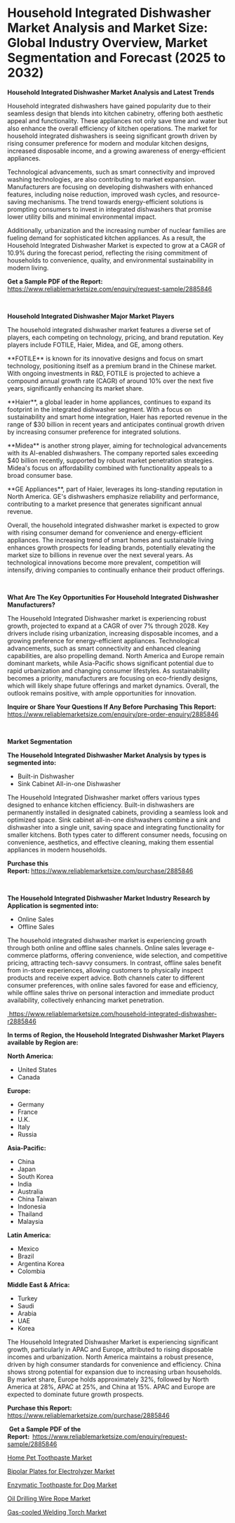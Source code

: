 <p><h1>Household Integrated Dishwasher Market Analysis and Market Size: Global Industry Overview, Market Segmentation and Forecast (2025 to 2032)</h1></p><p><strong>Household Integrated Dishwasher Market Analysis and Latest Trends</strong></p>
<p><p>Household integrated dishwashers have gained popularity due to their seamless design that blends into kitchen cabinetry, offering both aesthetic appeal and functionality. These appliances not only save time and water but also enhance the overall efficiency of kitchen operations. The market for household integrated dishwashers is seeing significant growth driven by rising consumer preference for modern and modular kitchen designs, increased disposable income, and a growing awareness of energy-efficient appliances.</p><p>Technological advancements, such as smart connectivity and improved washing technologies, are also contributing to market expansion. Manufacturers are focusing on developing dishwashers with enhanced features, including noise reduction, improved wash cycles, and resource-saving mechanisms. The trend towards energy-efficient solutions is prompting consumers to invest in integrated dishwashers that promise lower utility bills and minimal environmental impact.</p><p>Additionally, urbanization and the increasing number of nuclear families are fueling demand for sophisticated kitchen appliances. As a result, the Household Integrated Dishwasher Market is expected to grow at a CAGR of 10.9% during the forecast period, reflecting the rising commitment of households to convenience, quality, and environmental sustainability in modern living.</p></p>
<p><strong>Get a Sample PDF of the Report:&nbsp;</strong> <a href="https://www.reliablemarketsize.com/enquiry/request-sample/2885846?utm_campaign=1833&utm_medium=2&utm_source=Github&utm_content=ia&utm_term=13032025&utm_id=household-integrated-dishwasher">https://www.reliablemarketsize.com/enquiry/request-sample/2885846</a></p>
<p>&nbsp;</p>
<p><strong>Household Integrated Dishwasher Major Market Players</strong></p>
<p><p>The household integrated dishwasher market features a diverse set of players, each competing on technology, pricing, and brand reputation. Key players include FOTILE, Haier, Midea, and GE, among others.</p><p>**FOTILE** is known for its innovative designs and focus on smart technology, positioning itself as a premium brand in the Chinese market. With ongoing investments in R&D, FOTILE is projected to achieve a compound annual growth rate (CAGR) of around 10% over the next five years, significantly enhancing its market share.</p><p>**Haier**, a global leader in home appliances, continues to expand its footprint in the integrated dishwasher segment. With a focus on sustainability and smart home integration, Haier has reported revenue in the range of $30 billion in recent years and anticipates continual growth driven by increasing consumer preference for integrated solutions.</p><p>**Midea** is another strong player, aiming for technological advancements with its AI-enabled dishwashers. The company reported sales exceeding $40 billion recently, supported by robust market penetration strategies. Midea's focus on affordability combined with functionality appeals to a broad consumer base.</p><p>**GE Appliances**, part of Haier, leverages its long-standing reputation in North America. GE's dishwashers emphasize reliability and performance, contributing to a market presence that generates significant annual revenue.</p><p>Overall, the household integrated dishwasher market is expected to grow with rising consumer demand for convenience and energy-efficient appliances. The increasing trend of smart homes and sustainable living enhances growth prospects for leading brands, potentially elevating the market size to billions in revenue over the next several years. As technological innovations become more prevalent, competition will intensify, driving companies to continually enhance their product offerings.</p></p>
<p>&nbsp;</p>
<p><strong>What Are The Key Opportunities For Household Integrated Dishwasher Manufacturers?</strong></p>
<p><p>The Household Integrated Dishwasher market is experiencing robust growth, projected to expand at a CAGR of over 7% through 2028. Key drivers include rising urbanization, increasing disposable incomes, and a growing preference for energy-efficient appliances. Technological advancements, such as smart connectivity and enhanced cleaning capabilities, are also propelling demand. North America and Europe remain dominant markets, while Asia-Pacific shows significant potential due to rapid urbanization and changing consumer lifestyles. As sustainability becomes a priority, manufacturers are focusing on eco-friendly designs, which will likely shape future offerings and market dynamics. Overall, the outlook remains positive, with ample opportunities for innovation.</p></p>
<p><strong>Inquire or Share Your Questions If Any Before Purchasing This Report:</strong> <a href="https://www.reliablemarketsize.com/enquiry/pre-order-enquiry/2885846?utm_campaign=1833&utm_medium=2&utm_source=Github&utm_content=ia&utm_term=13032025&utm_id=household-integrated-dishwasher">https://www.reliablemarketsize.com/enquiry/pre-order-enquiry/2885846</a></p>
<p>&nbsp;</p>
<p><strong>Market Segmentation</strong></p>
<p><strong>The Household Integrated Dishwasher Market Analysis by types is segmented into:</strong></p>
<p><ul><li>Built-in Dishwasher</li><li>Sink Cabinet All-in-one Dishwasher</li></ul></p>
<p><p>The Household Integrated Dishwasher market offers various types designed to enhance kitchen efficiency. Built-in dishwashers are permanently installed in designated cabinets, providing a seamless look and optimized space. Sink cabinet all-in-one dishwashers combine a sink and dishwasher into a single unit, saving space and integrating functionality for smaller kitchens. Both types cater to different consumer needs, focusing on convenience, aesthetics, and effective cleaning, making them essential appliances in modern households.</p></p>
<p><strong>Purchase this Report:&nbsp;</strong><a href="https://www.reliablemarketsize.com/purchase/2885846?utm_campaign=1833&utm_medium=2&utm_source=Github&utm_content=ia&utm_term=13032025&utm_id=household-integrated-dishwasher">https://www.reliablemarketsize.com/purchase/2885846</a></p>
<p>&nbsp;</p>
<p><strong>The Household Integrated Dishwasher Market Industry Research by Application is segmented into:</strong></p>
<p><ul><li>Online Sales</li><li>Offline Sales</li></ul></p>
<p><p>The household integrated dishwasher market is experiencing growth through both online and offline sales channels. Online sales leverage e-commerce platforms, offering convenience, wide selection, and competitive pricing, attracting tech-savvy consumers. In contrast, offline sales benefit from in-store experiences, allowing customers to physically inspect products and receive expert advice. Both channels cater to different consumer preferences, with online sales favored for ease and efficiency, while offline sales thrive on personal interaction and immediate product availability, collectively enhancing market penetration.</p></p>
<p><a href="https://www.reliablemarketsize.com/household-integrated-dishwasher-r2885846?utm_campaign=1833&utm_medium=2&utm_source=Github&utm_content=ia&utm_term=13032025&utm_id=household-integrated-dishwasher">&nbsp;https://www.reliablemarketsize.com/household-integrated-dishwasher-r2885846</a></p>
<p><strong>In terms of Region, the Household Integrated Dishwasher Market Players available by Region are:</strong></p>
<p>
    <p> <strong> North America: </strong>
        <ul>
            <li>United States</li>
            <li>Canada</li>
        </ul>
        </p> 
    <p> <strong> Europe: </strong>
        <ul>
            <li>Germany</li>
            <li>France</li>
            <li>U.K.</li>
            <li>Italy</li>
            <li>Russia</li>
        </ul>
        </p> 
    <p> <strong> Asia-Pacific: </strong>
        <ul>
            <li>China</li>
            <li>Japan</li>
            <li>South Korea</li>
            <li>India</li>
            <li>Australia</li>
            <li>China Taiwan</li>
            <li>Indonesia</li>
            <li>Thailand</li>
            <li>Malaysia</li>
        </ul>
        </p> 
    <p> <strong> Latin America: </strong>
        <ul>
            <li>Mexico</li>
            <li>Brazil</li>
            <li>Argentina Korea</li>
            <li>Colombia</li>
        </ul>
        </p> 
    <p> <strong> Middle East & Africa: </strong>
        <ul>
            <li>Turkey</li>
            <li>Saudi</li>
            <li>Arabia</li>
            <li>UAE</li>
            <li>Korea</li>
        </ul>
    </p>
    </p>
<p><p>The Household Integrated Dishwasher Market is experiencing significant growth, particularly in APAC and Europe, attributed to rising disposable incomes and urbanization. North America maintains a robust presence, driven by high consumer standards for convenience and efficiency. China shows strong potential for expansion due to increasing urban households. By market share, Europe holds approximately 32%, followed by North America at 28%, APAC at 25%, and China at 15%. APAC and Europe are expected to dominate future growth prospects.</p></p>
<p><strong>Purchase this Report: </strong><a href="https://www.reliablemarketsize.com/purchase/2885846?utm_campaign=1833&utm_medium=2&utm_source=Github&utm_content=ia&utm_term=13032025&utm_id=household-integrated-dishwasher">https://www.reliablemarketsize.com/purchase/2885846</a></p>
<p>&nbsp;<strong>Get a Sample PDF of the Report:&nbsp;&nbsp;</strong><a href="https://www.reliablemarketsize.com/enquiry/request-sample/2885846?utm_campaign=1833&utm_medium=2&utm_source=Github&utm_content=ia&utm_term=13032025&utm_id=household-integrated-dishwasher">https://www.reliablemarketsize.com/enquiry/request-sample/2885846</a></p>
<p><strong></strong></p>
<p><p><a href="https://github.com/marrahcerpas05/Market-Research-Report-List-1/blob/main/home-pet-toothpaste-market.md?utm_campaign=1833&utm_medium=2&utm_source=Github&utm_content=ia&utm_term=13032025&utm_id=household-integrated-dishwasher">Home Pet Toothpaste Market</a></p><p><a href="https://github.com/dahcheeviola/Market-Research-Report-List-1/blob/main/bipolar-plates-for-electrolyzer-market.md?utm_campaign=1833&utm_medium=2&utm_source=Github&utm_content=ia&utm_term=13032025&utm_id=household-integrated-dishwasher">Bipolar Plates for Electrolyzer Market</a></p><p><a href="https://github.com/dichkotuanny/Market-Research-Report-List-1/blob/main/enzymatic-toothpaste-for-dog-market.md?utm_campaign=1833&utm_medium=2&utm_source=Github&utm_content=ia&utm_term=13032025&utm_id=household-integrated-dishwasher">Enzymatic Toothpaste for Dog Market</a></p><p><a href="https://github.com/cagleplittrw/Market-Research-Report-List-1/blob/main/oil-drilling-wire-rope-market.md?utm_campaign=1833&utm_medium=2&utm_source=Github&utm_content=ia&utm_term=13032025&utm_id=household-integrated-dishwasher">Oil Drilling Wire Rope Market</a></p><p><a href="https://github.com/rojannovarwd/Market-Research-Report-List-1/blob/main/gas-cooled-welding-torch-market.md?utm_campaign=1833&utm_medium=2&utm_source=Github&utm_content=ia&utm_term=13032025&utm_id=household-integrated-dishwasher">Gas-cooled Welding Torch Market</a></p></p>